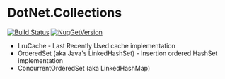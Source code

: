 # DotNet.Collections

[![Build Status](https://img.shields.io/vso/build/berdon/DotNet.Collections/1.svg)](https://dev.azure.com/berdon/DotNet.Collections/_build?definitionId=3)
[![NugGetVersion](https://img.shields.io/nuget/v/DotNet.Collections.svg)](https://www.nuget.org/packages/DotNet.Collections/)

* LruCache - Last Recently Used cache implementation
* OrderedSet (aka Java's LinkedHashSet) - Insertion ordered HashSet implementation
* ConcurrentOrderedSet (aka LinkedHashMap)